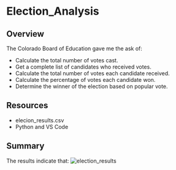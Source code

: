 # Election_Analysis

## Overview

The Colorado Board of Education gave me the ask of:
- Calculate the total number of votes cast.
- Get a complete list of candidates who received votes.
- Calculate the total number of votes each candidate received.
- Calculate the percentage of votes each candidate won.
- Determine the winner of the election based on popular vote.

## Resources
- elecion_results.csv
- Python and VS Code

## Summary
The results indicate that:
![election_results](election_results.png)
